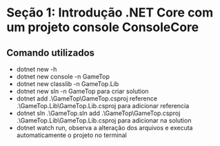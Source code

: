 # Seção 1: Introdução .NET Core com um projeto console ConsoleCore

## Comando utilizados
* dotnet new -h
* dotnet new console -n GameTop
* dotnet new classlib -n GameTop.Lib
* dotnet new sln -n GameTop para criar solution
* dotnet add .\GameTop\GameTop.csproj reference .\GameTop.Lib\GameTop.Lib.csproj para adicionar referencia
* dotnet sln .\GameTop.sln add .\GameTop\GameTop.csproj .\GameTop.Lib\GameTop.Lib.csproj para adicionar na solution
* dotnet watch run, observa a alteração dos arquivos e executa automaticamente o projeto no terminal
